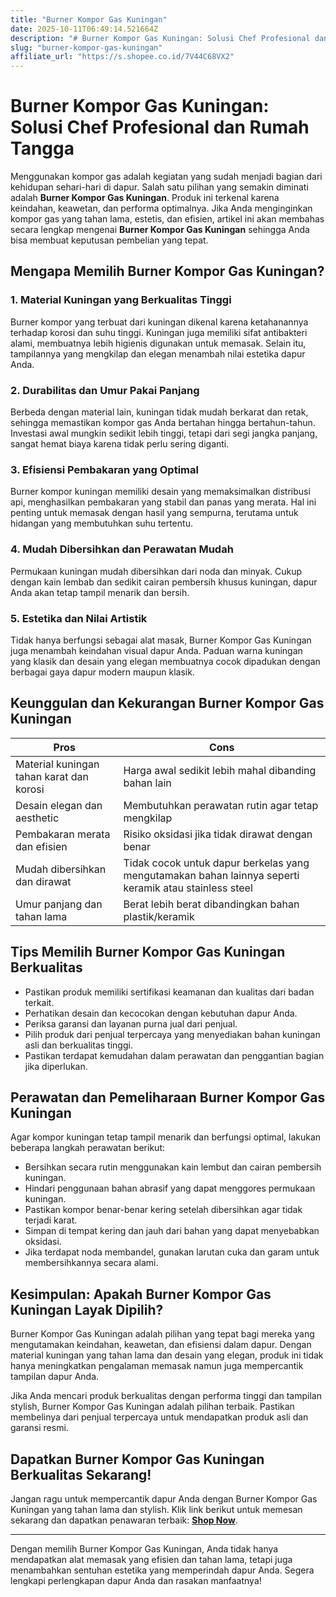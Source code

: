 ```yaml
---
title: "Burner Kompor Gas Kuningan"
date: 2025-10-11T06:49:14.521664Z
description: "# Burner Kompor Gas Kuningan: Solusi Chef Profesional dan Rumah Tangga..."
slug: "burner-kompor-gas-kuningan"
affiliate_url: "https://s.shopee.co.id/7V44C68VX2"
---
```

# Burner Kompor Gas Kuningan: Solusi Chef Profesional dan Rumah Tangga

Menggunakan kompor gas adalah kegiatan yang sudah menjadi bagian dari kehidupan sehari-hari di dapur. Salah satu pilihan yang semakin diminati adalah **Burner Kompor Gas Kuningan**. Produk ini terkenal karena keindahan, keawetan, dan performa optimalnya. Jika Anda menginginkan kompor gas yang tahan lama, estetis, dan efisien, artikel ini akan membahas secara lengkap mengenai **Burner Kompor Gas Kuningan** sehingga Anda bisa membuat keputusan pembelian yang tepat.

## Mengapa Memilih Burner Kompor Gas Kuningan?

### 1. Material Kuningan yang Berkualitas Tinggi

Burner kompor yang terbuat dari kuningan dikenal karena ketahanannya terhadap korosi dan suhu tinggi. Kuningan juga memiliki sifat antibakteri alami, membuatnya lebih higienis digunakan untuk memasak. Selain itu, tampilannya yang mengkilap dan elegan menambah nilai estetika dapur Anda.

### 2. Durabilitas dan Umur Pakai Panjang

Berbeda dengan material lain, kuningan tidak mudah berkarat dan retak, sehingga memastikan kompor gas Anda bertahan hingga bertahun-tahun. Investasi awal mungkin sedikit lebih tinggi, tetapi dari segi jangka panjang, sangat hemat biaya karena tidak perlu sering diganti.

### 3. Efisiensi Pembakaran yang Optimal

Burner kompor kuningan memiliki desain yang memaksimalkan distribusi api, menghasilkan pembakaran yang stabil dan panas yang merata. Hal ini penting untuk memasak dengan hasil yang sempurna, terutama untuk hidangan yang membutuhkan suhu tertentu.

### 4. Mudah Dibersihkan dan Perawatan Mudah

Permukaan kuningan mudah dibersihkan dari noda dan minyak. Cukup dengan kain lembab dan sedikit cairan pembersih khusus kuningan, dapur Anda akan tetap tampil menarik dan bersih.

### 5. Estetika dan Nilai Artistik

Tidak hanya berfungsi sebagai alat masak, Burner Kompor Gas Kuningan juga menambah keindahan visual dapur Anda. Paduan warna kuningan yang klasik dan desain yang elegan membuatnya cocok dipadukan dengan berbagai gaya dapur modern maupun klasik.

## Keunggulan dan Kekurangan Burner Kompor Gas Kuningan

| **Pros** | **Cons** |
|------------|---------|
| Material kuningan tahan karat dan korosi | Harga awal sedikit lebih mahal dibanding bahan lain |
| Desain elegan dan aesthetic | Membutuhkan perawatan rutin agar tetap mengkilap |
| Pembakaran merata dan efisien | Risiko oksidasi jika tidak dirawat dengan benar |
| Mudah dibersihkan dan dirawat | Tidak cocok untuk dapur berkelas yang mengutamakan bahan lainnya seperti keramik atau stainless steel |
| Umur panjang dan tahan lama | Berat lebih berat dibandingkan bahan plastik/keramik |

## Tips Memilih Burner Kompor Gas Kuningan Berkualitas

- Pastikan produk memiliki sertifikasi keamanan dan kualitas dari badan terkait.
- Perhatikan desain dan kecocokan dengan kebutuhan dapur Anda.
- Periksa garansi dan layanan purna jual dari penjual.
- Pilih produk dari penjual terpercaya yang menyediakan bahan kuningan asli dan berkualitas tinggi.
- Pastikan terdapat kemudahan dalam perawatan dan penggantian bagian jika diperlukan.

## Perawatan dan Pemeliharaan Burner Kompor Gas Kuningan

Agar kompor kuningan tetap tampil menarik dan berfungsi optimal, lakukan beberapa langkah perawatan berikut:

- Bersihkan secara rutin menggunakan kain lembut dan cairan pembersih kuningan.
- Hindari penggunaan bahan abrasif yang dapat menggores permukaan kuningan.
- Pastikan kompor benar-benar kering setelah dibersihkan agar tidak terjadi karat.
- Simpan di tempat kering dan jauh dari bahan yang dapat menyebabkan oksidasi.
- Jika terdapat noda membandel, gunakan larutan cuka dan garam untuk membersihkannya secara alami.

## Kesimpulan: Apakah Burner Kompor Gas Kuningan Layak Dipilih?

Burner Kompor Gas Kuningan adalah pilihan yang tepat bagi mereka yang mengutamakan keindahan, keawetan, dan efisiensi dalam dapur. Dengan material kuningan yang tahan lama dan desain yang elegan, produk ini tidak hanya meningkatkan pengalaman memasak namun juga mempercantik tampilan dapur Anda.

Jika Anda mencari produk berkualitas dengan performa tinggi dan tampilan stylish, Burner Kompor Gas Kuningan adalah pilihan terbaik. Pastikan membelinya dari penjual terpercaya untuk mendapatkan produk asli dan garansi resmi.

## Dapatkan Burner Kompor Gas Kuningan Berkualitas Sekarang!

Jangan ragu untuk mempercantik dapur Anda dengan Burner Kompor Gas Kuningan yang tahan lama dan stylish. Klik link berikut untuk memesan sekarang dan dapatkan penawaran terbaik: [**Shop Now**](https://s.shopee.co.id/7V44C68VX2).

---

Dengan memilih Burner Kompor Gas Kuningan, Anda tidak hanya mendapatkan alat memasak yang efisien dan tahan lama, tetapi juga menambahkan sentuhan estetika yang memperindah dapur Anda. Segera lengkapi perlengkapan dapur Anda dan rasakan manfaatnya!
